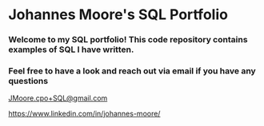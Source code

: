 # Johannes Moore's SQL Portfolio
### Welcome to my SQL portfolio! This code repository contains examples of SQL I have written.
### Feel free to have a look and reach out via email if you have any questions

JMoore.cpo+SQL@gmail.com

https://www.linkedin.com/in/johannes-moore/
